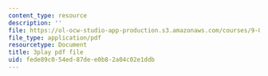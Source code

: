 ```yaml
---
content_type: resource
description: ''
file: https://ol-ocw-studio-app-production.s3.amazonaws.com/courses/9-00sc-introduction-to-psychology-fall-2011/fede89c054ed87dee0b82a04c02e1ddb_QvK6YdFKMY8.pdf
file_type: application/pdf
resourcetype: Document
title: 3play pdf file
uid: fede89c0-54ed-87de-e0b8-2a04c02e1ddb
---
```

